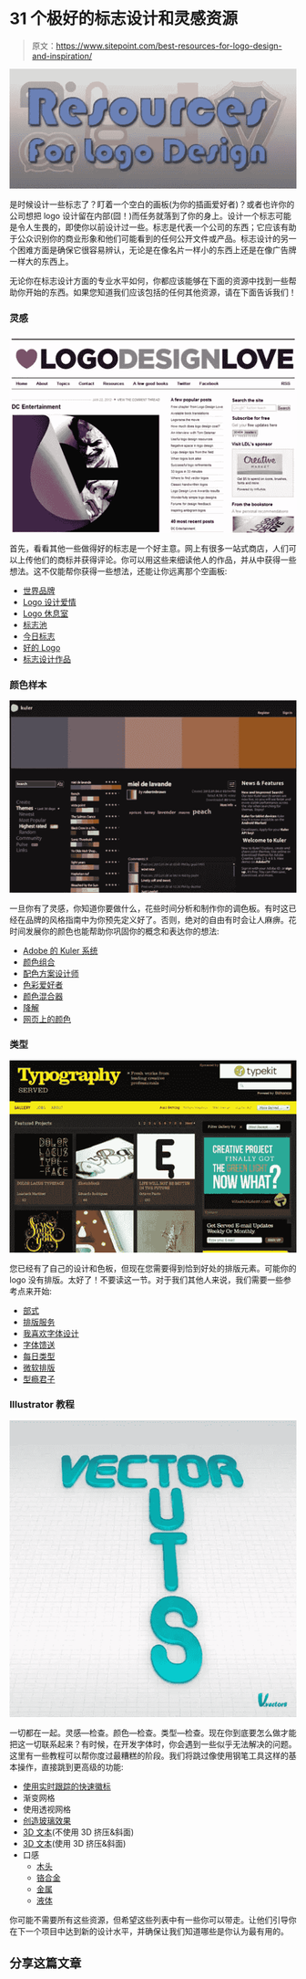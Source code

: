 # 31 个极好的标志设计和灵感资源

> 原文：<https://www.sitepoint.com/best-resources-for-logo-design-and-inspiration/>

[![](img/2d9d432a530f54c23f29c365d79e858f.png)](https://www.sitepoint.com/wp-content/uploads/2012/01/00-featured-image.jpg)

是时候设计一些标志了？盯着一个空白的画板(为你的插画爱好者)？或者也许你的公司想把 logo 设计留在内部(囧！)而任务就落到了你的身上。设计一个标志可能是令人生畏的，即使你以前设计过一些。标志是代表一个公司的东西；它应该有助于公众识别你的商业形象和他们可能看到的任何公开文件或产品。标志设计的另一个困难方面是确保它很容易辨认，无论是在像名片一样小的东西上还是在像广告牌一样大的东西上。

无论你在标志设计方面的专业水平如何，你都应该能够在下面的资源中找到一些帮助你开始的东西。如果您知道我们应该包括的任何其他资源，请在下面告诉我们！

### 灵感

[![](img/c065a73a2301175088d15fffbd0a598a.png)](http://www.logodesignlove.com/)

首先，看看其他一些做得好的标志是一个好主意。网上有很多一站式商店，人们可以上传他们的商标并获得评论。你可以用这些来细读他人的作品，并从中获得一些想法。这不仅能帮你获得一些想法，还能让你远离那个空画板:

*   [世界品牌](http://www.brandsoftheworld.com/)
*   [Logo 设计爱情](http://www.logodesignlove.com/)
*   [Logo 休息室](http://www.logolounge.com/)
*   [标志池](http://www.logopond.com/)
*   [今日标志](http://www.logooftheday.com/)
*   [好的 Logo](http://www.goodlogo.com/)
*   [标志设计作品](http://www.logodesignworks.com/blog/)

### 颜色样本

[![](img/4a2aa5ae13764cc12a403948bce8491c.png)](http://kuler.adobe.com/)

一旦你有了灵感，你知道你要做什么，花些时间分析和制作你的调色板。有时这已经在品牌的风格指南中为你预先定义好了。否则，绝对的自由有时会让人麻痹。花时间发展你的颜色也能帮助你巩固你的概念和表达你的想法:

*   [Adobe 的 Kuler 系统](http://kuler.adobe.com/)
*   [颜色组合](http://www.colorcombos.com/)
*   [配色方案设计师](http://www.colorschemedesigner.com/)
*   [色彩爱好者](http://www.colourlovers.com/)
*   [颜色混合器](http://www.colorblender.com/)
*   [降解](http://www.degraeve.com/color-palette/)
*   [网页上的颜色](http://www.colorsontheweb.com/colorwizard.asp)

### 类型

[![](img/5d6155e69e8652d7c5376703afbea8d5.png)](http://www.typographyserved.com/)

您已经有了自己的设计和色板，但现在您需要得到恰到好处的排版元素。可能你的 logo 没有排版。太好了！不要读这一节。对于我们其他人来说，我们需要一些参考点来开始:

*   [部式](http://www.ministryoftype.co.uk/words/index/)
*   [排版服务](http://www.typographyserved.com/)
*   [我喜欢字体设计](http://www.ilovetypography.com/)
*   [字体馈送](http://www.fontfeed.com/)
*   [每日类型](http://www.dailytype.com/)
*   [微软排版](http://www.microsoft.com/typography/AboutFontsOverview.mspx)
*   [型瘾君子](http://typejunkies.posterous.com/)

### Illustrator 教程

[![](img/810d685c0a81ea909a0370ce23b6e05e.png)](http://vector.tutsplus.com/tutorials/text-effects/create-a-bending-3d-text-effect-in-adobe-illustrator/)

一切都在一起。灵感—检查。颜色—检查。类型—检查。现在你到底要怎么做才能把这一切联系起来？有时候，在开发字体时，你会遇到一些似乎无法解决的问题。这里有一些教程可以帮你度过最糟糕的阶段。我们将跳过像使用钢笔工具这样的基本操作，直接跳到更高级的功能:

*   [使用实时跟踪的快速徽标](http://layersmagazine.com/quick-logos-with-live-trace-in-adobe-illustrator.html)
*   渐变网格
*   使用透视网格
*   [创造玻璃效果](http://www.attitudedesign.co.uk/how-to-create-the-glass-effect/)
*   [3D 文本](http://vector.tutsplus.com/tutorials/designing/create-a-variety-of-3d-lettering-effects-for-poster-design/)(不使用 3D 挤压&斜面)
*   [3D 文本](http://vector.tutsplus.com/tutorials/text-effects/create-a-bending-3d-text-effect-in-adobe-illustrator/)(使用 3D 挤压&斜面)
*   口感
    *   [木头](http://vectips.com/tutorials/create-a-wood-grain-texture/)
    *   [铬合金](http://www.blog.spoongraphics.co.uk/tutorials/how-to-create-a-cool-chrome-text-effect-in-illustrator)
    *   [金属](http://vectips.com/tutorials/create-a-brushed-metal-texture/)
    *   [液体](http://www.digitalartsonline.co.uk/tutorials/?featureid=3243754)

你可能不需要所有这些资源，但希望这些列表中有一些你可以带走。让他们引导你在下一个项目中达到新的设计水平，并确保让我们知道哪些是你认为最有用的。

## 分享这篇文章